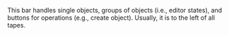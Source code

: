 This bar handles single objects, groups of objects (i.e., editor states), and buttons for operations (e.g., create object). Usually, it is to the left of all tapes.